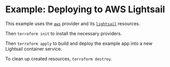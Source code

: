 # Example: Deploying to AWS Lightsail

This example uses the [`aws`](https://registry.terraform.io/providers/hashicorp/aws/latest/docs) provider and its [`lightsail`](https://registry.terraform.io/providers/hashicorp/aws/latest/docs/resources/lightsail_container_service) resources.

Then `terraform init` to install the necessary providers.

Then `terraform apply` to build and deploy the example app into a new Lightsail container service.

To clean up created resources, `terraform destroy`.
